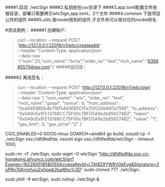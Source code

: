 ####1.启动 ./wtcSign
####2.私钥放在csv目录下
####3.app.toml配置文件放根目录，部署只需要拷贝wtcSign,app.toml，2个文件
####4.common 下放项目公共的组件
####5.utils 放model用到的组件,子文件夹可以用对应的model命名

#测试用例：
#####1.创建账户:
>curl --location --request POST 'http://127.0.0.1:22018/v1/wtc/createaddr' \
--header 'Content-Type: application/json' \
--data-raw '{"num":20,"coin_name":"bcha","order_no":"test","mch_name":"635985570@qq.com"}' 
#####返回值：
>
#####2.离线签名：
>curl --location --request POST 'http://127.0.0.1:22018/v1/wtc/sign' \
--header 'Content-Type: application/json' \
--data-raw '{
"coin_name": "wtc",
"order_no": "test",
"mch_name":"goapi",
"nonce": 0,
"from_address": "0xd44E9BDb4b7f8f54d3E85CfFe7Df326b897a7589",
"to_address": "0x0A9cEe1FE13788CC75F00c7BFD5A9e2b856274B2",
"token": "0x0A9cEe1FE13788CC75F00c7BFD5A9e2b856274B2",
"value": "1",
"gas_limit": 0,
"gas_price":"2"
}'


CGO_ENABLED=0 GOOS=linux GOARCH=amd64 go build;
ossutil cp -f ./wtcSign  oss://dfdfedfda;
ossutil sign oss://dfdfedfda/wtcSign    --timeout 1000;

sudo rm -rf ./wtcSign;
sudo wget -O wtcSign  "http://dfdfedfda.oss-cn-hongkong.aliyuncs.com/wtcSign?Expires=1622805185&OSSAccessKeyId=LTAI8Z8YW8VGkEvg&Signature=ZoPRn7bKnmfuju2x0pwb2kaI6ho%3D"
sudo chmod 777 ./wtcSign;

sudo pkill -9 wtcSign;
sudo nohup ./wtcSign &

